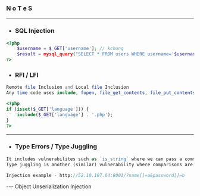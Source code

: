 ### N o T e S

---

- ### SQL Injection
```php
<?php
    $username = $_GET['username']; // kchung
    $result = mysql_query("SELECT * FROM users WHERE username='$username'");
?>
```


- ### RFI / LFI

```php
Remote file Inclusion and Local file Inclusion
Any time code uses include, fopen, file_get_contents, file_put_contents, require_once or a whole host of other functions, it is potentially vulnerable!
```

```php
<?php
if (isset($_GET['language'])) {
    include($_GET['language'] . '.php');
}
?>
```

---

- ### Type Errors / Type Juggling

```php
It includes vulnerabilites such as `is_string` where we can pass a command as a string even an array etc.
Type juggling is another (similar) vulnerability where comparisons are made with == instead of ===, and automatic type conversion occurs. This can lead to exploitable bugs within the application.

Injection example - http://52.10.107.64:8001/?name[]=a&password[]=b

```

--- Object Unserialization Injection

```php



